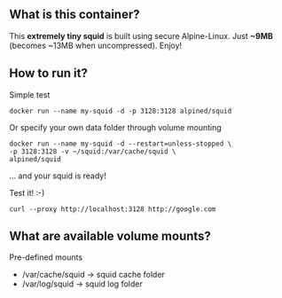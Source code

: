 ## What is this container?
This **extremely tiny squid** is built using secure Alpine-Linux. Just **~9MB** (becomes ~13MB when uncompressed). Enjoy!

## How to run it?

Simple test 
```
docker run --name my-squid -d -p 3128:3128 alpined/squid
```

Or specify your own data folder through volume mounting
```
docker run --name my-squid -d --restart=unless-stopped \
-p 3128:3128 -v ~/squid:/var/cache/squid \
alpined/squid
```
... and your squid is ready!

Test it! :-)

```
curl --proxy http://localhost:3128 http://google.com
```

## What are available volume mounts?

Pre-defined mounts

- /var/cache/squid -> squid cache folder
- /var/log/squid -> squid log folder

